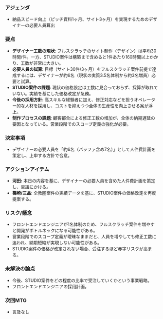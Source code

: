 ### アジェンダ
- 納品スピード向上（ピッチ資料1ヶ月、サイト3ヶ月）を実現するためのデザイナーの必要人員算出

### 要点
- **デザイナー工数の現状**: フルスクラッチのサイト制作（デザイン）は平均30時間/件。一方、STUDIO案件は構築まで含めると1件あたり160時間以上かかり、工数が非常に大きい。
- **必要人員の試算**: 目標（サイト30件/3ヶ月）をフルスクラッチ案件前提で達成するには、デザイナーが約6名（現状の実質3.5名体制から約3名増員）必要と試算。
- **STUDIO案件の課題**: 現状の価格設定は工数に見合っておらず、採算が取れていない。実績を基にした価格改定が急務。
- **今後の採用方針**: 高スキルな経験者に加え、修正対応などを担うオペレーター的な人材を採用し、コストを抑えつつ全体の生産性を向上させる案が浮上。
- **制作プロセスの課題**: 顧客都合による修正工数の増加が、全体の納期遅延の要因となっている。営業段階でのスコープ定義の強化が必要。

### 決定事項
- デザイナーの必要人員を「約6名（バッファ含め7名）」として人件費計画を策定し、上申する方針で合意。

### アクションアイテム
- **河田:** 本日の内容を基に、デザイナーの必要人員を含めた人件費計画を策定し、稟議にかける。
- **篠崎/三品:** 全教圏案件の実績データを基に、STUDIO案件の価格改定を再度提案する。

### リスク/懸念
- フロントエンドエンジニアが1名体制のため、フルスクラッチ案件を増やすと開発がボトルネックになる可能性がある。
- 営業段階でのスコープ定義が曖昧なままだと、人員を増やしても修正工数に追われ、納期短縮が実現しない可能性がある。
- STUDIO案件の価格が改定されない場合、受注するほど赤字リスクが高まる。

### 未解決の論点
- 今後、STUDIO案件をどの程度の比率で受注していくかという事業戦略。
- フロントエンドエンジニアの採用計画。

### 次回MTG
- 言及なし